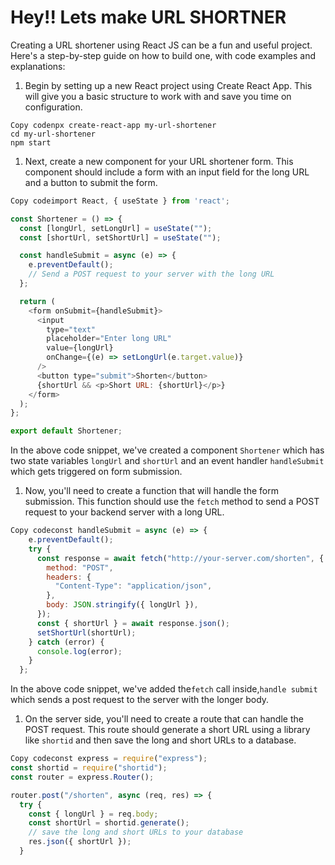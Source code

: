 # Hey!! Lets make URL SHORTNER

Creating a URL shortener using React JS can be a fun and useful project. Here's a step-by-step guide on how to build one, with code examples and explanations:

1. Begin by setting up a new React project using Create React App. This will give you a basic structure to work with and save you time on configuration.
    

```plaintext
Copy codenpx create-react-app my-url-shortener
cd my-url-shortener
npm start
```

1. Next, create a new component for your URL shortener form. This component should include a form with an input field for the long URL and a button to submit the form.
    

```javascript
Copy codeimport React, { useState } from 'react';

const Shortener = () => {
  const [longUrl, setLongUrl] = useState("");
  const [shortUrl, setShortUrl] = useState("");

  const handleSubmit = async (e) => {
    e.preventDefault();
    // Send a POST request to your server with the long URL
  };

  return (
    <form onSubmit={handleSubmit}>
      <input
        type="text"
        placeholder="Enter long URL"
        value={longUrl}
        onChange={(e) => setLongUrl(e.target.value)}
      />
      <button type="submit">Shorten</button>
      {shortUrl && <p>Short URL: {shortUrl}</p>}
    </form>
  );
};

export default Shortener;
```

In the above code snippet, we've created a component `Shortener` which has two state variables `longUrl` and `shortUrl` and an event handler `handleSubmit` which gets triggered on form submission.

1. Now, you'll need to create a function that will handle the form submission. This function should use the `fetch` method to send a POST request to your backend server with a long URL.
    

```javascript
Copy codeconst handleSubmit = async (e) => {
    e.preventDefault();
    try {
      const response = await fetch("http://your-server.com/shorten", {
        method: "POST",
        headers: {
          "Content-Type": "application/json",
        },
        body: JSON.stringify({ longUrl }),
      });
      const { shortUrl } = await response.json();
      setShortUrl(shortUrl);
    } catch (error) {
      console.log(error);
    }
  };
```

In the above code snippet, we've added the`fetch` call inside,`handle submit` which sends a post request to the server with the longer body.

1. On the server side, you'll need to create a route that can handle the POST request. This route should generate a short URL using a library like `shortid` and then save the long and short URLs to a database.
    

```javascript
Copy codeconst express = require("express");
const shortid = require("shortid");
const router = express.Router();

router.post("/shorten", async (req, res) => {
  try {
    const { longUrl } = req.body;
    const shortUrl = shortid.generate();
    // save the long and short URLs to your database
    res.json({ shortUrl });
  }
```